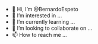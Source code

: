- 👋 Hi, I’m @BernardoEspeto
- 👀 I’m interested in ...
- 🌱 I’m currently learning ...
- 💞️ I’m looking to collaborate on ...
- 📫 How to reach me ...

<!---
BernardoEspeto/BernardoEspeto is a ✨ special ✨ repository because its `README.md` (this file) appears on your GitHub profile.
You can click the Preview link to take a look at your changes.
--->
